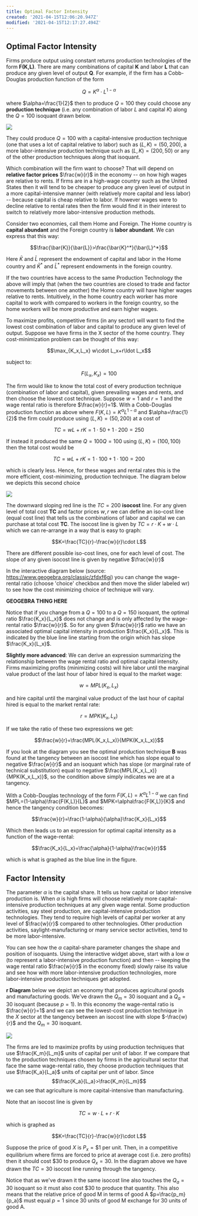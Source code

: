 ```yaml
---
title: Optimal Factor Intensity
created: '2021-04-15T12:06:20.947Z'
modified: '2021-04-15T12:17:27.494Z'
---
```


## Optimal Factor Intensity

<!-- unfinished from
https://app.tophat.com/e/054232/page/285843401 -->

Firms produce output using constant returns production technologies of the form **F(K,L)**. There are many combinations of capital **K** and labor **L** that can produce any given level of output **Q**. For example, if the firm has a Cobb-Douglas production function of the form 

$$Q=K^{\alpha} \cdot L^{1-\alpha}$$

​where $\alpha=\frac{1}{2}$ then to produce $Q=100$ they could choose any **production technique** (i.e. any combination of labor $L$ and capital $K$) along the $Q=100$ isoquant drawn below. 

![](../../attachments/HOS_isoquant.png)

They could produce $Q=100$ with a capital-intensive production technique (one that uses a lot of capital relative to labor) such as $(L,K)=(50,200)$, a more labor-intensive production technique such as $(L,K)=(200,50)$ or any of the other production techniques along that isoquant.  

Which combination will the firm want to choose?  That will depend on **relative factor prices** $\frac{w}{r}$ in the economy -- on how high wages are relative to rents.  If firms are in a high-wage country such as the United States then it will tend to be cheaper to produce any given level of output in a more capital-intensive manner (with relatively more capital and less labor) -- because capital is cheap relative to labor.  If however wages were to decline relative to rental rates then the firm would find it in their interest to switch to relatively more labor-intensive production methods. 

Consider two economies, call them Home and Foreign. The Home country is **capital abundant** and the Foreign country is **labor abundant**. We can express that this way:

$$\frac{\bar{K}}{\bar{L}}>\frac{\bar{K}^*}{\bar{L}^*}$$

Here $\bar{K}$ and $\bar{L}$ represent the endowment of capital and labor in the Home country and $\bar{K}^*$ and $\bar{L}^*$ represent endowments in the foreign country. 

If the two countries have access to the same Production Technology the above will imply that (when the two countries are closed to trade and factor movements between one another) the Home country will have higher wages relative to rents.  Intuitively, in the home country each worker has more capital to work with compared to workers in the foreign country, so the home workers will be more productive and earn higher wages.

To maximize profits, competitive firms (in any sector) will want to find the lowest cost combination of labor and capital to produce any given level of output.  Suppose we have firms in the X sector of the home country.  They cost-minimization problem can be thought of this way:

 $$\max_{K_x,L_x} w\cdot L_x+r\ldot L_x$$

 subject to:

$$F(L_x,K_x)=100$$

The firm would like to know the total cost of every production technique (combination of labor and capital), given prevailing wages and rents, and then choose the lowest cost technique. Suppose  $w=1$ and $r=1$ and the wage rental ratio is therefore $\frac{w}{r}=1$. With a Cobb-Douglas production function as above where $F(K,L)=K^{\alpha}L^{1-\alpha}$ and $\alpha=\frac{1}{2}$ the firm could produce using $(L,K)=(50,200)$ at a cost of 

$$TC=wL+rK=1\cdot 50 + 1\cdot 200 = 250$$

If instead it produced the same $Q=100Q=100$ using $(L,K)=(100,100)$ then the total cost would be 

$$TC=wL+rK=1\cdot 100 + 1\cdot 100 = 200$$

which is clearly less.  Hence, for these wages and rental rates this is the more efficient, cost-minimizing, production technique.  The diagram below we depicts this second choice

![](../../attachments/HOS_choiceM.png)

The downward sloping red line is the $TC=200$ **isocost** line. For any given level of total cost **TC** and factor prices $w,r$ we can define an iso-cost line (equal cost line) that tells us the combinations of labor and capital we can purchase at total cost **TC**.  The isocost line is given by $TC=r\cdot K + w\cdot L$ which we can re-arrange in a way that is easy to graph:

$$K=\frac{TC}{r}-\frac{w}{r}\cdot L$$

There are different possible iso-cost lines, one for each level of cost. The slope of any given isocost line is given by negative $\frac{w}{r}$   

In the interactive diagram below (source: https://www.geogebra.org/classic/zfdxf6gj) you can change the wage-rental ratio (choose 'choice' checkbox and then move the slider labeled wr) to see how the cost minimizing choice of technique will vary.

**GEOGEBRA THING HERE**

Notice that if you change from a $Q=100$ to a $Q=150$ isoquant, the optimal ratio $\frac{K_x}{L_x}$ does not change and is only affected by the wage-rental ratio $\frac{w}{r}$. So for any given $\frac{w}{r}$ ratio we have an associated optimal capital intensity in production $\frac{K_x}{L_x}$. This is indicated by the blue line line starting from the origin which has slope $\frac{K_x}{L_x}$. 

**Slightly more advanced**: We can derive an expression summarizing the relationship between the wage rental ratio and optimal capital intensity.  Firms maximizing profits (minimizing costs) will hire labor until the marginal value product of the last hour of labor hired is equal to the market wage:

$$w=MPL(K_x,L_x)$$

and hire capital until the marginal value product of the last hour of capital hired is equal to the market rental rate:

$$r=MPK(K_x,L_x)$$

If we take the ratio of these two expressions we get:

$$\frac{w}{r}=\frac{MPL(K_x,L_x)}{MPK(K_x,L_x)}$$

If you look at the diagram you see the optimal production technique **B** was found at the tangency between an isocost line which has slope equal to negative $\frac{w}{r}$ and an isoquant which has slope (or marginal rate of technical substitution) equal to negative $\frac{MPL(K_x,L_x)}{MPK(K_x,L_x)}$, so the condition above simply indicates we are at a tangency.

With a Cobb-Douglas technology of the form $F(K,L)=K^{\alpha}L^{1-\alpha}$ we can find $MPL=(1-\alpha)\frac{F(K,L)}{L}$ and $MPK=\alpha\frac{F(K,L)}{K}$ and hence the tangency condition becomes:

$$\frac{w}{r}=\frac{1-\alpha}{\alpha}\frac{K_x}{L_x}$$

Which then leads us to an expression for optimal capital intensity as a function of the wage-rental:

$$\frac{K_x}{L_x}=\frac{\alpha}{1-\alpha}\frac{w}{r}$$

which is what is graphed as the blue line in the figure.

## Factor Intensity

The parameter $\alpha$ is the capital share.  It tells us how capital or labor intensive production is. When $\alpha$ is high firms will choose relatively more capital-intensive production techniques at any given wage rental. Some production activities, say steel production, are capital-intensive production technologies. They tend to require high levels of capital per worker at any level of $\frac{w}{r}$ compared to other technologies.  Other production activities, saylight-manufacturing or many service sector activities, tend to be more labor-intensive. 

You can see how the $\alpha$ capital-share parameter changes the shape and position of isoquants. Using the interactive widget above, start with a low $\alpha$ (to represent a labor-intensive production function) and then -- keeping the wage rental ratio $\frac{w}{r}$ in the economy fixed) slowly raise its value and see how with more labor-intensive production technologies, more labor-intensive production techniques get adopted.

**r Diagram** below we depict an economy that produces agricultural goods and manufacturing goods. We've drawn the $Q_m=30$ isoquant and a $Q_a=30$ isoquant (because $p=1$). In this economy the wage-rental ratio is $\frac{w}{r}=1$ and we can see the lowest-cost production technique in the $X$ sector at the tangency between an isocost line with slope $-\frac{w}{r}$ and the $Q_m=30$ isoquant. 

![](../../attachments/Lerner1.png)

The firms are led to maximize profits by using production techniques that use $\frac{K_m}{L_m}$ units of capital per unit of labor.  If we compare that to the production techniques chosen by firms in the agricultural sector that face the same wage-rental ratio, they choose production techniques that use $\frac{K_a}{L_a}$ units of capital per unit of labor. Since $$\frac{K_a}{L_a}>\frac{K_m}{L_m}$$ we can see that agriculture is more capital-intensive than manufacturing.

Note that an isocost line is given by 

$$TC=w\cdot L+r\cdot K$$

which is graphed as 

$$K=\frac{TC}{r}-\frac{w}{r}\cdot L$$

Suppose the price of good $X$ is $P_x=\$1$ per unit. Then, in a competitive equilibrium where firms are forced to price at average cost (i.e. zero profits) then it should cost $30 to produce $Q_x=30$. In the diagram above we have drawn the $TC=30$ isocost line running through the tangency. 

Notice that as we've drawn it the same isocost line also touches the $Q_a=30$ isoquant so it must also cost $30 to produce that quantity. This also means that the relative price of good M in terms of good A $p=\frac{p_m}{p_a}$ must equal $p=1$ since 30 units of good M exchange for 30 units of good A. 



​

